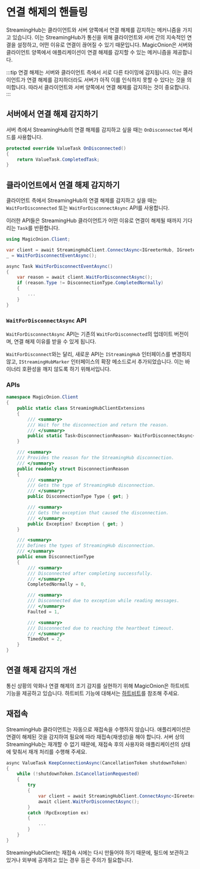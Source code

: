 # 연결 해제의 핸들링

StreamingHub는 클라이언트와 서버 양쪽에서 연결 해제를 감지하는 메커니즘을 가지고 있습니다. 이는 StreamingHub가 통신을 위해 클라이언트와 서버 간의 지속적인 연결을 설정하고, 어떤 이유로 연결이 끊어질 수 있기 때문입니다. MagicOnion은 서버와 클라이언트 양쪽에서 애플리케이션이 연결 해제를 감지할 수 있는 메커니즘을 제공합니다.

:::tip
연결 해제는 서버와 클라이언트 측에서 서로 다른 타이밍에 감지됩니다. 이는 클라이언트가 연결 해제를 감지하더라도 서버가 아직 이를 인식하지 못할 수 있다는 것을 의미합니다. 따라서 클라이언트와 서버 양쪽에서 연결 해제를 감지하는 것이 중요합니다.
:::

## 서버에서 연결 해제 감지하기
서버 측에서 StreamingHub의 연결 해제를 감지하고 싶을 때는 `OnDisconnected` 메서드를 사용합니다.

```csharp
protected override ValueTask OnDisconnected()
{
    return ValueTask.CompletedTask;
}
```

## 클라이언트에서 연결 해제 감지하기
클라이언트 측에서 StreamingHub의 연결 해제를 감지하고 싶을 때는 `WaitForDisconnected` 또는 `WaitForDisconnectAsync` API를 사용합니다.

이러한 API들은 StreamingHub 클라이언트가 어떤 이유로 연결이 해제될 때까지 기다리는 `Task`를 반환합니다.

```csharp
using MagicOnion.Client;

var client = await StreamingHubClient.ConnectAsync<IGreeterHub, IGreeterHubReceiver>(channel, receiver);
_ = WaitForDisconnectEventAsync();

async Task WaitForDisconnectEventAsync()
{
    var reason = await client.WaitForDisconnectAsync();
    if (reason.Type != DisconnectionType.CompletedNormally)
    {
        ...
    }
}
```

### `WaitForDisconnectAsync` API
`WaitForDisconnectAsync` API는 기존의 `WaitForDisconnected`의 업데이트 버전이며, 연결 해제 이유를 받을 수 있게 됩니다.

`WaitForDisconnect`와는 달리, 새로운 API는 `IStreamingHub` 인터페이스를 변경하지 않고, `IStreamingHubMarker` 인터페이스의 확장 메소드로서 추가되었습니다. 이는 바이너리 호환성을 깨지 않도록 하기 위해서입니다.

### APIs
```csharp
namespace MagicOnion.Client
{
    public static class StreamingHubClientExtensions
    {
        /// <summary>
        /// Wait for the disconnection and return the reason.
        /// </summary>
        public static Task<DisconnectionReason> WaitForDisconnectAsync<TStreamingHub>(this TStreamingHub hub) where TStreamingHub : IStreamingHubMarker =>
    }

    /// <summary>
    /// Provides the reason for the StreamingHub disconnection.
    /// </summary>
    public readonly struct DisconnectionReason
    {
        /// <summary>
        /// Gets the type of StreamingHub disconnection.
        /// </summary>
        public DisconnectionType Type { get; }

        /// <summary>
        /// Gets the exception that caused the disconnection.
        /// </summary>
        public Exception? Exception { get; }
    }

    /// <summary>
    /// Defines the types of StreamingHub disconnection.
    /// </summary>
    public enum DisconnectionType
    {
        /// <summary>
        /// Disconnected after completing successfully.
        /// </summary>
        CompletedNormally = 0,

        /// <summary>
        /// Disconnected due to exception while reading messages.
        /// </summary>
        Faulted = 1,

        /// <summary>
        /// Disconnected due to reaching the heartbeat timeout.
        /// </summary>
        TimedOut = 2,
    }
}
```

## 연결 해제 감지의 개선
통신 상황의 악화나 연결 해제의 조기 감지를 실현하기 위해 MagicOnion은 하트비트 기능을 제공하고 있습니다. 하트비트 기능에 대해서는 [하트비트](heartbeat)를 참조해 주세요.

## 재접속
StreamingHub 클라이언트는 자동으로 재접속을 수행하지 않습니다. 애플리케이션은 연결이 해제된 것을 감지하여 필요에 따라 재접속(재생성)을 해야 합니다. 서버 상의 StreamingHub는 재개할 수 없기 때문에, 재접속 후의 사용자와 애플리케이션의 상태에 맞춰서 재개 처리를 수행해 주세요.

```csharp
async ValueTask KeepConnectionAsync(CancellationToken shutdownToken)
{
    while (!shutdownToken.IsCancellationRequested)
    {
        try
        {
            var client = await StreamingHubClient.ConnectAsync<IGreeterHub, IGreeterHubReceiver>(channel, receiver);
            await client.WaitForDisconnectAsync();
        }
        catch (RpcException ex)
        {
            ...
        }
    }
}
```

StreamingHubClient는 재접속 시에는 다시 만들어야 하기 때문에, 필드에 보관하고 있거나 외부에 공개하고 있는 경우 등은 주의가 필요합니다.
